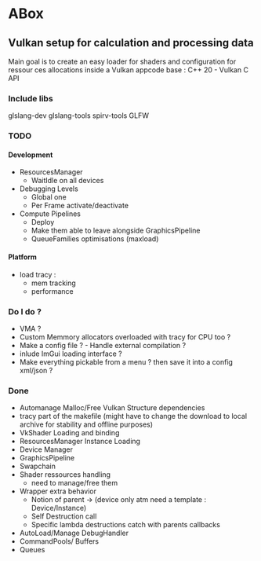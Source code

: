 # ABox

## Vulkan setup for calculation and processing data
  
Main goal is to create an easy loader for shaders and configuration for ressour
ces allocations inside a Vulkan appcode base : C++ 20 - Vulkan C API

### Include libs

glslang-dev glslang-tools spirv-tools GLFW

### TODO

#### Development

- ResourcesManager
  - WaitIdle on all devices 
- Debugging Levels 
  - Global one
  - Per Frame activate/deactivate
- Compute Pipelines
  - Deploy
  - Make them able to leave alongside GraphicsPipeline
  - QueueFamilies optimisations (maxload)

#### Platform 

- load tracy :
  - mem tracking 
  - performance


### Do I do ?

- VMA ? 
- Custom Memmory allocators overloaded with tracy for CPU too ? 
- Make a config file ? - Handle external compilation ?
- inlude ImGui loading interface ?
- Make everything pickable from a menu ? then save it into a config xml/json ?

### Done 

- Automanage Malloc/Free Vulkan Structure dependencies
- tracy part of the makefile (might have to change the download to local archive for stability and offline purposes)
- VkShader Loading and binding
- ResourcesManager Instance Loading
- Device Manager 
- GraphicsPipeline
- Swapchain
- Shader ressources handling 
  - need to manage/free them
- Wrapper extra behavior 
  - Notion of parent -> (device only atm need a template : Device/Instance)
  - Self Destruction call 
  - Specific lambda destructions catch with parents callbacks 
- AutoLoad/Manage DebugHandler
- CommandPools/ Buffers 
- Queues
